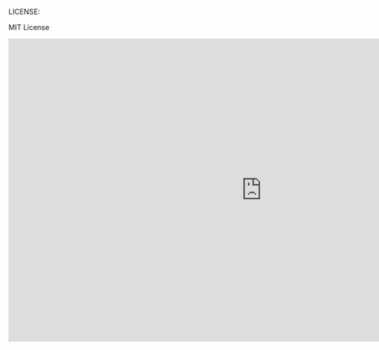 LICENSE:

MIT License

<iframe width="1000" height="600" src="https://www.youtube.com/embed/vBBnZsH1rpE" frameborder="0" allowfullscreen></iframe>